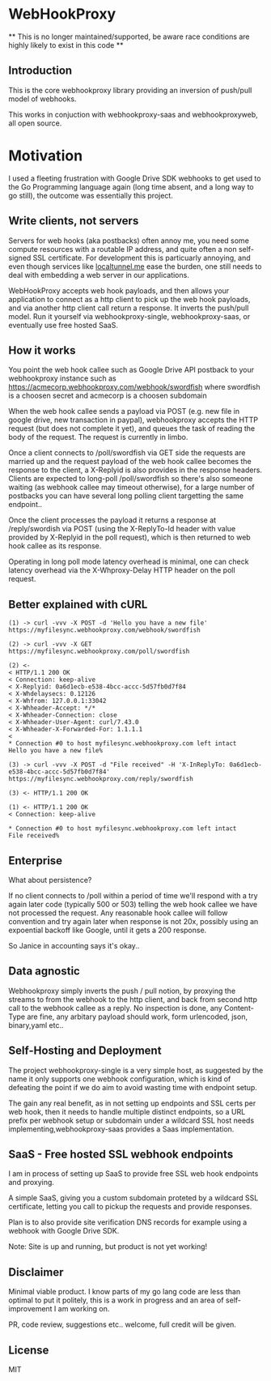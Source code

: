 # WebHookProxy

** This is no longer maintained/supported, be aware race conditions are highly likely to exist in this code **

## Introduction

This is the core webhookproxy library providing an inversion of push/pull model of webhooks.

This works in conjuction with webhookproxy-saas and
webhookproxyweb, all open source.

# Motivation

I used a fleeting frustration with Google Drive SDK webhooks to get used to the Go Programming language again 
(long time absent, and a long way to go still), the outcome was essentially this project.

## Write clients, not servers

Servers for web hooks (aka postbacks) often annoy me, you need some compute resources with a routable IP address, 
and quite often a non self-signed SSL certificate. For development this is particuarly annoying, and even 
though services like [localtunnel.me](http://www.localtunnel.me) ease the burden, one still needs to deal 
with embedding a web server in our applications. 

WebHookProxy accepts web hook payloads, and then allows your application to connect as a http client to
pick up the web hook payloads, and via another http client call return a response. It inverts the push/pull
model. Run it yourself via webhookproxy-single,
webhookproxy-saas,
or eventually use free hosted SaaS.

## How it works

You point the web hook callee such as Google Drive API postback to your webhookproxy instance such as 
https://acmecorp.webhookproxy.com/webhook/swordfish where swordfish is a choosen secret and acmecorp
is a choosen subdomain

When the web hook callee sends a payload via POST (e.g. new file in google drive, new transaction in paypal), webhookproxy
accepts the HTTP request (but does not complete it yet), and queues the task of reading the body of the request. 
The request is currently in limbo.

Once a client connects to /poll/swordfish via GET side the requests are married up and the request payload of the web hook callee
becomes the response to the client, a X-Replyid is also provides in the response headers. 
Clients are expected to long-poll /poll/swordfish so there's also someone waiting (as webhook
callee may timeout otherwise), for a large number of postbacks you can have several long polling client targetting
the same endpoint..

Once the client processes the payload it returns a response at /reply/swordish via POST (using the X-ReplyTo-Id header with
value provided by X-Replyid in the poll request), which is then returned to web hook callee as its response.

Operating in long poll mode latency overhead is minimal, one can check latency overhead via the X-Whproxy-Delay HTTP header 
on the poll request.

## Better explained with cURL

    (1) -> curl -vvv -X POST -d 'Hello you have a new file' https://myfilesync.webhookproxy.com/webhook/swordfish 

    (2) -> curl -vvv -X GET https://myfilesync.webhookproxy.com/poll/swordfish 

    (2) <-
    < HTTP/1.1 200 OK
    < Connection: keep-alive
    < X-Replyid: 0a6d1ecb-e538-4bcc-accc-5d57fb0d7f84
    < X-Whdelaysecs: 0.12126
    < X-Whfrom: 127.0.0.1:33042
    < X-Whheader-Accept: */*
    < X-Whheader-Connection: close
    < X-Whheader-User-Agent: curl/7.43.0
    < X-Whheader-X-Forwarded-For: 1.1.1.1
    < 
    * Connection #0 to host myfilesync.webhookproxy.com left intact
    Hello you have a new file%
    
    (3) -> curl -vvv -X POST -d "File received" -H 'X-InReplyTo: 0a6d1ecb-e538-4bcc-accc-5d57fb0d7f84' https://myfilesync.webhookproxy.com/reply/swordfish 

    (3) <- HTTP/1.1 200 OK

    (1) <- HTTP/1.1 200 OK
    < Connection: keep-alive

    * Connection #0 to host myfilesync.webhookproxy.com left intact
    File received%

## Enterprise

What about persistence?

If no client connects to /poll within a period of time we'll respond with a try again later code (typically 500 or 503) 
telling the web hook callee we have not processed the request. Any reasonable hook callee will follow convention and
try again later when response is not 20x, possibly using an expoential backoff like Google, until it gets a 200 response. 

So Janice in accounting says it's okay..

## Data agnostic

Webhookproxy simply inverts the push / pull notion, by proxying the streams to from the webhook to
the http client, and back from second http call to the webhook callee as a reply. No inspection
is done, any Content-Type are fine, any arbitary payload should work, form urlencoded, json, binary,yaml etc..


## Self-Hosting and Deployment 

The project webhookproxy-single is a very simple host, as suggested by the name it only supports one
webhook configuration, which is kind of defeating the point if we do aim to avoid wasting time with endpoint setup.

The gain any real benefit, as in not setting up endpoints and SSL certs per web hook, then it needs 
to handle multiple distinct endpoints, so a URL prefix per webhook setup or subdomain under a wildcard SSL host needs implementing,webhookproxy-saas provides a Saas implementation.

## SaaS - Free hosted SSL webhook endpoints

I am in process of setting up SaaS to provide free SSL web hook endpoints and proxying.

A simple SaaS, giving you a custom subdomain proteted by a wildcard SSL certificate, letting you call to 
pickup the requests and provide responses. 

Plan is to also provide site verification DNS records for example using a webhook with Google Drive SDK.  

Note: Site is up and running, but product is not yet working! 


## Disclaimer

Minimal viable product. I know parts of my go lang code are less than optimal to put it politely, this is a work in progress
and an area of self-improvement I am working on.

PR, code review, suggestions etc.. welcome, full credit will be given.

## License

MIT

